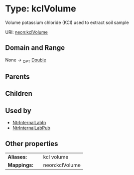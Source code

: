 
# Type: kclVolume


Volume potassium chloride (KCl) used to extract soil sample

URI: [neon:kclVolume](https://data.neonscience.org/kclVolume)


## Domain and Range

None ->  <sub>OPT</sub> [Double](types/Double.md)

## Parents


## Children


## Used by

 * [NtrInternalLabIn](NtrInternalLabIn.md)
 * [NtrInternalLabPub](NtrInternalLabPub.md)

## Other properties

|  |  |  |
| --- | --- | --- |
| **Aliases:** | | kcl volume |
| **Mappings:** | | neon:kclVolume |

